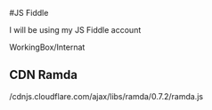 #JS Fiddle

I will be using my JS Fiddle account

WorkingBox/Internat

CDN Ramda
---------

/cdnjs.cloudflare.com/ajax/libs/ramda/0.7.2/ramda.js

